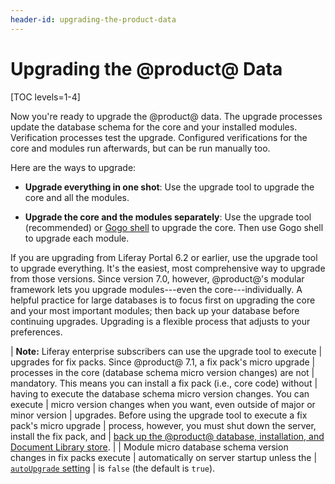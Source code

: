 ```yaml
---
header-id: upgrading-the-product-data
---
```


# Upgrading the @product@ Data

[TOC levels=1-4]

Now you're ready to upgrade the @product@ data. The upgrade processes update the
database schema for the core and your installed modules. Verification processes
test the upgrade. Configured verifications for the core and modules run
afterwards, but can be run manually too. 

Here are the ways to upgrade:

-   **Upgrade everything in one shot**:
    Use the upgrade tool to upgrade the core and all the modules. 

-   **Upgrade the core and the modules separately**:
    Use the upgrade tool (recommended) or
    [Gogo shell](/docs/7-2/deploy/-/knowledge_base/deploy/upgrading-modules-using-gogo-shell) to upgrade the core. Then use Gogo shell to upgrade each module. 

If you are upgrading from Liferay Portal 6.2 or earlier, use the upgrade tool to
upgrade everything. It's the easiest, most comprehensive way to upgrade from
those versions. Since version 7.0, however, @product@'s modular framework lets
you upgrade modules---even the core---individually. A helpful practice for large
databases is to focus first on upgrading the core and your most important
modules; then back up your database before continuing upgrades. Upgrading is
a flexible process that adjusts to your preferences.

| **Note:** Liferay enterprise subscribers can use the upgrade tool to execute 
| upgrades for fix packs. Since @product@ 7.1, a fix pack's micro upgrade
| processes in the core (database schema micro version changes) are not
| mandatory. This means you can install a fix pack (i.e., core code) without
| having to execute the database schema micro version changes. You can execute
| micro version changes when you want, even outside of major or minor version
| upgrades. Before using the upgrade tool to execute a fix pack's micro upgrade
| process, however, you must shut down the server, install the fix pack, and 
| [back up the @product@ database, installation, and Document Library store](/docs/7-2/deploy/-/knowledge_base/deploy/backing-up-a-liferay-installation). 
| 
| Module micro database schema version changes in fix packs execute
| automatically on server startup unless the
| [`autoUpgrade` setting](/docs/7-2/deploy/-/knowledge_base/deploy/configuring-the-data-upgrade)
| is `false` (the default is `true`). 
